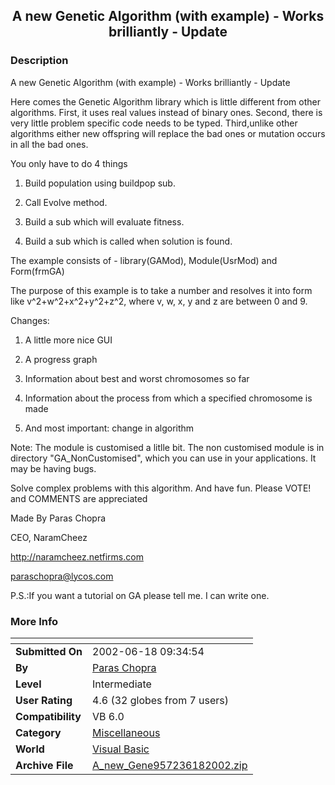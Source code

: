﻿<div align="center">

## A new Genetic Algorithm \(with example\) \- Works brilliantly \- Update


</div>

### Description

A new Genetic Algorithm (with example) - Works brilliantly - Update

Here comes the Genetic Algorithm library which is little different from other algorithms. First, it uses real values instead of binary ones. Second, there is very little problem specific code needs to be typed. Third,unlike other algorithms either new offspring will replace the bad ones or mutation occurs in all the bad ones.

You only have to do 4 things

1. Build population using buildpop sub.

2. Call Evolve method.

3. Build a sub which will evaluate fitness.

4. Build a sub which is called when solution is found.

The example consists of - library(GAMod), Module(UsrMod) and Form(frmGA)

The purpose of this example is to take a number and resolves it into form like v^2+w^2+x^2+y^2+z^2, where v, w, x, y and z are between 0 and 9.

Changes:

1. A little more nice GUI

2. A progress graph

3. Information about best and worst chromosomes so far

4. Information about the process from which a specified chromosome is made

5. And most important: change in algorithm

Note: The module is customised a litlle bit. The non customised module is in directory "GA_NonCustomised", which you can use in your applications. It may be having bugs.

Solve complex problems with this algorithm. And have fun. Please VOTE! and COMMENTS are appreciated

Made By Paras Chopra

CEO, NaramCheez

http://naramcheez.netfirms.com

paraschopra@lycos.com

P.S.:If you want a tutorial on GA please tell me. I can write one.
 
### More Info
 


<span>             |<span>
---                |---
**Submitted On**   |2002-06-18 09:34:54
**By**             |[Paras Chopra](https://github.com/Planet-Source-Code/PSCIndex/blob/master/ByAuthor/paras-chopra.md)
**Level**          |Intermediate
**User Rating**    |4.6 (32 globes from 7 users)
**Compatibility**  |VB 6\.0
**Category**       |[Miscellaneous](https://github.com/Planet-Source-Code/PSCIndex/blob/master/ByCategory/miscellaneous__1-1.md)
**World**          |[Visual Basic](https://github.com/Planet-Source-Code/PSCIndex/blob/master/ByWorld/visual-basic.md)
**Archive File**   |[A\_new\_Gene957236182002\.zip](https://github.com/Planet-Source-Code/paras-chopra-a-new-genetic-algorithm-with-example-works-brilliantly-update__1-35979/archive/master.zip)








